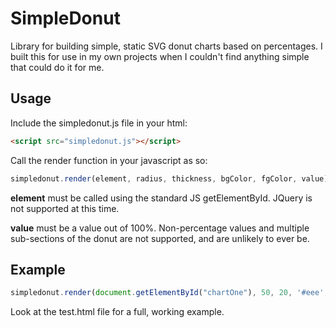 # SimpleDonut
Library for building simple, static SVG donut charts based on percentages. I built this for use in my own projects when I couldn't find anything simple that could do it for me.

## Usage
Include the simpledonut.js file in your html:
```html
<script src="simpledonut.js"></script>
```

Call the render function in your javascript as so:
```javascript
simpledonut.render(element, radius, thickness, bgColor, fgColor, value);
```

**element** must be called using the standard JS getElementById. JQuery is not supported at this time.

**value** must be a value out of 100%. Non-percentage values and multiple sub-sections of the donut are not supported, and are unlikely to ever be.

## Example
```javascript
simpledonut.render(document.getElementById("chartOne"), 50, 20, '#eee', '#aaa', 35);
```

Look at the test.html file for a full, working example.